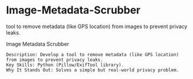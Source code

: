 # Image-Metadata-Scrubber
 tool to remove metadata (like GPS location) from images to prevent privacy leaks.

Image Metadata Scrubber

    Description: Develop a tool to remove metadata (like GPS location) from images to prevent privacy leaks.
    Key Skills: Python (Pillow/ExifTool library).
    Why It Stands Out: Solves a simple but real-world privacy problem.

